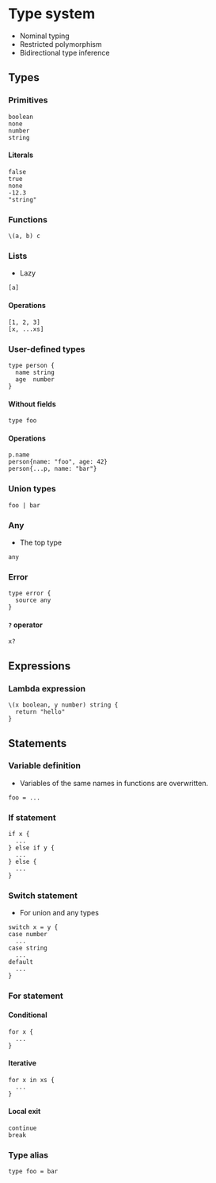 # Type system

- Nominal typing
- Restricted polymorphism
- Bidirectional type inference

## Types

### Primitives

```
boolean
none
number
string
```

#### Literals

```
false
true
none
-12.3
"string"
```

### Functions

```
\(a, b) c
```

### Lists

- Lazy

```
[a]
```

#### Operations

```
[1, 2, 3]
[x, ...xs]
```

### User-defined types

```
type person {
  name string
  age  number
}
```

#### Without fields

```
type foo
```

#### Operations

```
p.name
person{name: "foo", age: 42}
person{...p, name: "bar"}
```

### Union types

```
foo | bar
```

### Any

- The top type

```
any
```

### Error

```
type error {
  source any
}
```

#### `?` operator

```
x?
```

## Expressions

### Lambda expression

```
\(x boolean, y number) string {
  return "hello"
}
```

## Statements

### Variable definition

- Variables of the same names in functions are overwritten.

```
foo = ...
```

### If statement

```
if x {
  ...
} else if y {
  ...
} else {
  ...
}
```

### Switch statement

- For union and any types

```
switch x = y {
case number
  ...
case string
  ...
default
  ...
}
```

### For statement

#### Conditional

```
for x {
  ...
}
```

#### Iterative

```
for x in xs {
  ...
}
```

#### Local exit

```
continue
break
```

### Type alias

```
type foo = bar
```
